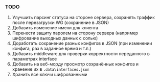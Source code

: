 ### TODO
 1. Улучшить парсинг статуса на стороне сервера, сохранять траффик после перезагрузки WG (сохранение в JSON)
 2. Добавить изменение имени для клиента
 3. Перенести защиту паролем на сторону сервера (например шифрование выходных данных с солью)
 4. Доработать сохранение разных конфигов в JSON (при изменении конфига, раз в заданное время и т.п.)
 5. Добавить middleware для проверки корректности переданного в параметрах interface
 6. Добавить на веб-морду просмотр сохранённых конфигов и хранение их в `.data\interfaces.json`
 7. Хранить все ключи шифрованными
